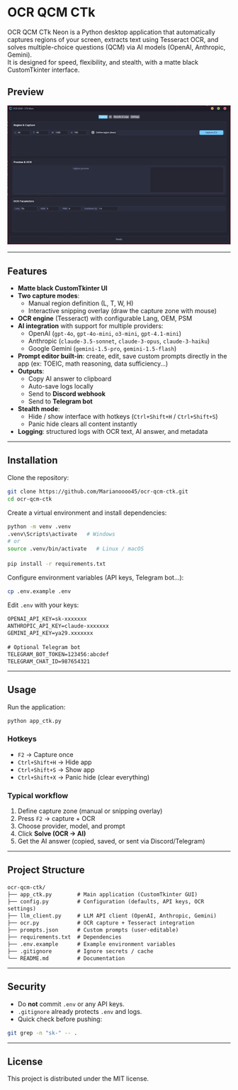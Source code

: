 # OCR QCM CTk

OCR QCM CTk Neon is a Python desktop application that automatically captures regions of your screen, extracts text using Tesseract OCR, and solves multiple-choice questions (QCM) via AI models (OpenAI, Anthropic, Gemini).  
It is designed for speed, flexibility, and stealth, with a matte black CustomTkinter interface.  

## Preview  
![Interface – Dark Mode](docs/screenshot-ui.png)  

---  

## Features  
- **Matte black CustomTkinter UI** 
- **Two capture modes**:  
  - Manual region definition (L, T, W, H)  
  - Interactive snipping overlay (draw the capture zone with mouse)  
- **OCR engine** (Tesseract) with configurable Lang, OEM, PSM  
- **AI integration** with support for multiple providers:  
  - OpenAI (`gpt-4o`, `gpt-4o-mini`, `o3-mini`, `gpt-4.1-mini`)  
  - Anthropic (`claude-3.5-sonnet`, `claude-3-opus`, `claude-3-haiku`)  
  - Google Gemini (`gemini-1.5-pro`, `gemini-1.5-flash`)  
- **Prompt editor built-in**: create, edit, save custom prompts directly in the app (ex: TOEIC, math reasoning, data sufficiency…)  
- **Outputs**:  
  - Copy AI answer to clipboard  
  - Auto-save logs locally  
  - Send to **Discord webhook**  
  - Send to **Telegram bot**  
- **Stealth mode**:  
  - Hide / show interface with hotkeys (`Ctrl+Shift+H` / `Ctrl+Shift+S`)  
  - Panic hide clears all content instantly  
- **Logging**: structured logs with OCR text, AI answer, and metadata  

---  

## Installation  

Clone the repository:  
```bash
git clone https://github.com/Marianoooo45/ocr-qcm-ctk.git
cd ocr-qcm-ctk
```  

Create a virtual environment and install dependencies:  
```bash
python -m venv .venv
.venv\Scripts\activate   # Windows
# or
source .venv/bin/activate   # Linux / macOS

pip install -r requirements.txt
```  

Configure environment variables (API keys, Telegram bot…):  
```bash
cp .env.example .env
```  

Edit `.env` with your keys:  
```dotenv
OPENAI_API_KEY=sk-xxxxxxx
ANTHROPIC_API_KEY=claude-xxxxxxx
GEMINI_API_KEY=ya29.xxxxxxx

# Optional Telegram bot
TELEGRAM_BOT_TOKEN=123456:abcdef
TELEGRAM_CHAT_ID=987654321
```  

---  

## Usage  

Run the application:  
```bash
python app_ctk.py
```  

### Hotkeys  
- `F2` → Capture once  
- `Ctrl+Shift+H` → Hide app  
- `Ctrl+Shift+S` → Show app  
- `Ctrl+Shift+X` → Panic hide (clear everything)  

### Typical workflow  
1. Define capture zone (manual or snipping overlay)  
2. Press `F2` → capture + OCR  
3. Choose provider, model, and prompt  
4. Click **Solve (OCR → AI)**  
5. Get the AI answer (copied, saved, or sent via Discord/Telegram)  

---  

## Project Structure  
```text
ocr-qcm-ctk/
├── app_ctk.py        # Main application (CustomTkinter GUI)
├── config.py         # Configuration (defaults, API keys, OCR settings)
├── llm_client.py     # LLM API client (OpenAI, Anthropic, Gemini)
├── ocr.py            # OCR capture + Tesseract integration
├── prompts.json      # Custom prompts (user-editable)
├── requirements.txt  # Dependencies
├── .env.example      # Example environment variables
├── .gitignore        # Ignore secrets / cache
└── README.md         # Documentation
```  

---  

## Security  
- Do **not** commit `.env` or any API keys.  
- `.gitignore` already protects `.env` and logs.  
- Quick check before pushing:  
```bash
git grep -n "sk-" -- .
```  

---  

## License  
This project is distributed under the MIT license.  
